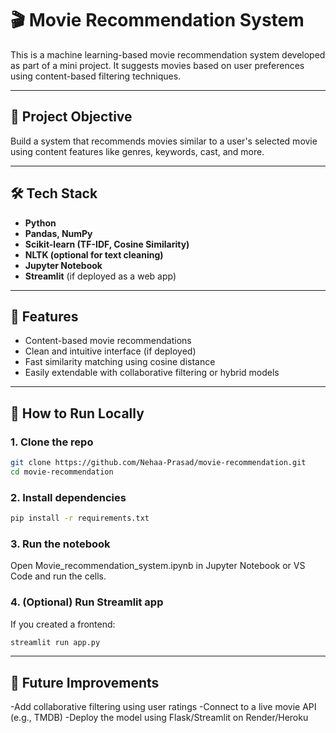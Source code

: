 # 🎬 Movie Recommendation System

This is a machine learning-based movie recommendation system developed as part of a mini project. It suggests movies based on user preferences using content-based filtering techniques.

---

## 📌 Project Objective

Build a system that recommends movies similar to a user's selected movie using content features like genres, keywords, cast, and more.

---

## 🛠️ Tech Stack

- **Python**
- **Pandas, NumPy**
- **Scikit-learn (TF-IDF, Cosine Similarity)**
- **NLTK (optional for text cleaning)**
- **Jupyter Notebook**
- **Streamlit** (if deployed as a web app)

---

## 🚀 Features

- Content-based movie recommendations
- Clean and intuitive interface (if deployed)
- Fast similarity matching using cosine distance
- Easily extendable with collaborative filtering or hybrid models


---

## 🧪 How to Run Locally

### 1. Clone the repo
```bash
git clone https://github.com/Nehaa-Prasad/movie-recommendation.git
cd movie-recommendation 
```

### 2. Install dependencies
```bash
pip install -r requirements.txt
```

### 3. Run the notebook
Open Movie_recommendation_system.ipynb in Jupyter Notebook or VS Code and run the cells.

### 4. (Optional) Run Streamlit app
If you created a frontend:
```bash
streamlit run app.py
```

---

## 🔮 Future Improvements
-Add collaborative filtering using user ratings
-Connect to a live movie API (e.g., TMDB)
-Deploy the model using Flask/Streamlit on Render/Heroku